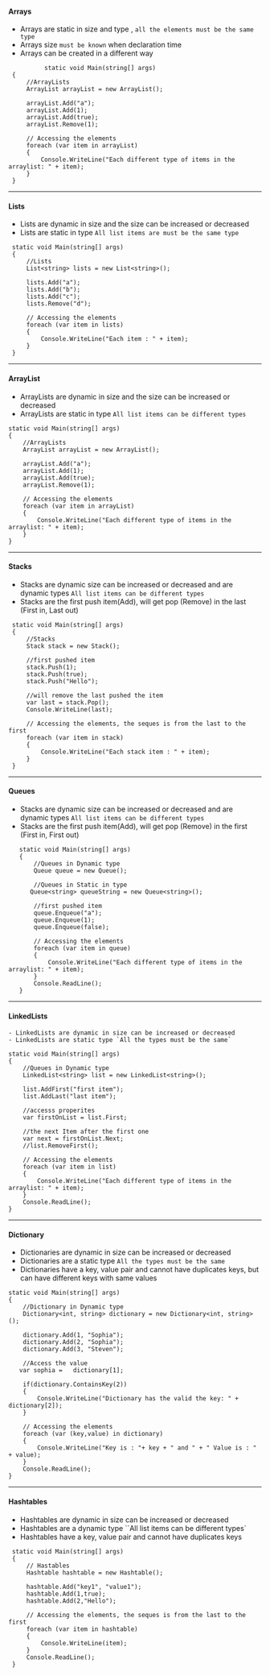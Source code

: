 #### Arrays
   - Arrays are static in size and type , `all the elements must be the same type`
   - Arrays size  `must be known` when declaration time
   - Arrays can be created in a different way

```
          static void Main(string[] args)
 {
     //ArrayLists
     ArrayList arrayList = new ArrayList();

     arrayList.Add("a");
     arrayList.Add(1);
     arrayList.Add(true);
     arrayList.Remove(1);

     // Accessing the elements 
     foreach (var item in arrayList)
     {
         Console.WriteLine("Each different type of items in the arraylist: " + item);
     }
 }

```
---
#### Lists
   - Lists are dynamic in size and the size can be increased or decreased
   - Lists are static in type `All list items are must be the same type`
```
 static void Main(string[] args)
 {
     //Lists
     List<string> lists = new List<string>();

     lists.Add("a");
     lists.Add("b");
     lists.Add("c");
     lists.Remove("d");

     // Accessing the elements 
     foreach (var item in lists)
     {
         Console.WriteLine("Each item : " + item);
     }
 }
```
---
#### ArrayList
   - ArrayLists are dynamic in size and the size can be increased or decreased
   - ArrayLists are static in type `All list items can be different types`
     
 ```
 static void Main(string[] args)
 {
     //ArrayLists
     ArrayList arrayList = new ArrayList();

     arrayList.Add("a");
     arrayList.Add(1);
     arrayList.Add(true);
     arrayList.Remove(1);

     // Accessing the elements 
     foreach (var item in arrayList)
     {
         Console.WriteLine("Each different type of items in the arraylist: " + item);
     }
 }
 ```
---
#### Stacks
- Stacks are dynamic size can be increased or decreased and are dynamic types `All list items can be different types`
- Stacks are the first push item(Add), will get pop (Remove) in the last (First in, Last out)

```
 static void Main(string[] args)
 {
     //Stacks
     Stack stack = new Stack();

     //first pushed item
     stack.Push(1);
     stack.Push(true);
     stack.Push("Hello");

     //will remove the last pushed the item
     var last = stack.Pop();
     Console.WriteLine(last);

     // Accessing the elements, the seques is from the last to the first  
     foreach (var item in stack)
     {
         Console.WriteLine("Each stack item : " + item);
     }
 }

```
---
#### Queues
- Stacks are dynamic size can be increased or decreased and are dynamic types `All list items can be different types`
- Stacks are the first push item(Add), will get pop (Remove) in the first (First in, First out)

```
   static void Main(string[] args)
   {
       //Queues in Dynamic type       
       Queue queue = new Queue();

       //Queues in Static in type
      Queue<string> queueString = new Queue<string>();

       //first pushed item
       queue.Enqueue("a");
       queue.Enqueue(1);
       queue.Enqueue(false);

       // Accessing the elements
       foreach (var item in queue)
       {
           Console.WriteLine("Each different type of items in the arraylist: " + item);
       }           
       Console.ReadLine();
   }
```
---
#### LinkedLists
    - LinkedLists are dynamic in size can be increased or decreased
    - LinkedLists are static type `All the types must be the same`

```
static void Main(string[] args)
{
    //Queues in Dynamic type       
    LinkedList<string> list = new LinkedList<string>(); 

    list.AddFirst("first item");
    list.AddLast("last item");

    //accesss properites
    var firstOnList = list.First;

    //the next Item after the first one
    var next = firstOnList.Next;
    //list.RemoveFirst();

    // Accessing the elements
    foreach (var item in list)
    {
        Console.WriteLine("Each different type of items in the arraylist: " + item);
    }           
    Console.ReadLine();
}
```
---
#### Dictionary 
   - Dictionaries are dynamic in size can be increased or decreased
   - Dictionaries are a static type `All the types must be the same`
   - Dictionaries have a key, value pair and cannot have duplicates keys, but can have different keys with same values

```
static void Main(string[] args)
{
    //Dictionary in Dynamic type       
    Dictionary<int, string> dictionary = new Dictionary<int, string>();

    dictionary.Add(1, "Sophia");
    dictionary.Add(2, "Sophia");
    dictionary.Add(3, "Steven");

    //Access the value
   var sophia =   dictionary[1];

    if(dictionary.ContainsKey(2))
    {
        Console.WriteLine("Dictionary has the valid the key: " + dictionary[2]);
    }

    // Accessing the elements
    foreach (var (key,value) in dictionary)
    {
        Console.WriteLine("Key is : "+ key + " and " + " Value is : " + value);
    }           
    Console.ReadLine();
}
```
---
#### Hashtables
   - Hashtables are dynamic in size can be increased or decreased
   - Hashtables are a dynamic type ``All list items can be different types`
   - Hashtables have a key, value pair and cannot have duplicates keys
     
```
 static void Main(string[] args)
 {
     // Hastables
     Hashtable hashtable = new Hashtable();

     hashtable.Add("key1", "value1");
     hashtable.Add(1,true); 
     hashtable.Add(2,"Hello");

     // Accessing the elements, the seques is from the last to the first  
     foreach (var item in hashtable)
     {
         Console.WriteLine(item);
     }
     Console.ReadLine();
 }
```
